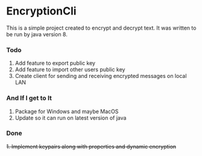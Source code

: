 # EncryptionCli

This is a simple project created to encrypt and decrypt text. It was written to be run by java version 8.

### Todo

1. Add feature to export public key
2. Add feature to import other users public key
3. Create client for sending and receiving encrypted messages on local LAN 


### And If I get to It

1. Package for Windows and maybe MacOS
2. Update so it can run on latest version of java

### Done

~~1. Implement keypairs along with properties and dynamic encryption~~
